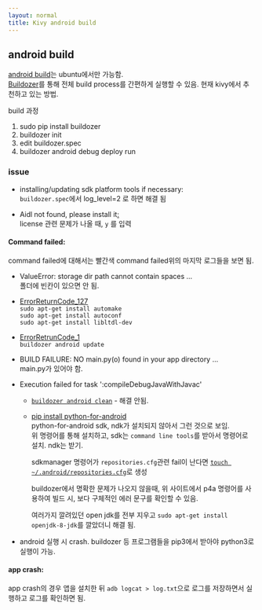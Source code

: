```yaml
---
layout: normal
title: Kivy android build
---
```


## android build

[android build](https://kivy.org/doc/stable/guide/packaging-android.html)는 ubuntu에서만 가능함.  
[Buildozer](https://github.com/kivy/buildozer)를 통해 전체 build process를 간편하게 실행할 수 있음. 현재 kivy에서 추천하고 있는 방법.  

build 과정
1. sudo pip install buildozer
2. buildozer init
3. edit buildozer.spec
4. buildozer android debug deploy run


### issue

* installing/updating sdk platform tools if necessary:  
    `buildozer.spec`에서 log_level=2 로 하면 해결 됨

* Aidl not found, please install it[:](https://github.com/kivy/buildozer/issues/824)  
    license 관련 문제가 나올 때, `y` 를 입력

#### Command failed:
command failed에 대해서는 빨간색 command failed위의 마지막 로그들을 보면 됨.

* ValueError: storage dir path cannot contain spaces ...  
    폴더에 빈칸이 있으면 안 됨.

* [ErrorReturnCode_127](https://github.com/kivy/buildozer/issues/829)  
    `sudo apt-get install automake`  
    `sudo apt-get install autoconf`   
    `sudo apt-get install libltdl-dev`  

* [ErrorRetrunCode_1](https://github.com/kivy/buildozer/issues/678#issuecomment-431596608)  
    `buildozer android update`

* BUILD FAILURE: NO main.py(o) found in your app directory ...  
    main.py가 있어야 함.

* Execution failed for task ':compileDebugJavaWithJavac'  
  * [`buildozer android clean`](https://groups.google.com/forum/#!topic/kivy-users/cJBzDagRJjw) - 해결 안됨.  

  * [pip install python-for-android](https://python-for-android.readthedocs.io/en/latest/quickstart/)  
    python-for-android sdk, ndk가 설치되지 않아서 그런 것으로 보임.  
    위 명령어를 통해 설치하고, sdk는 `command line tools`를 받아서 명령어로 설치. ndk는 받기.  

    sdkmanager 명령어가 `repositories.cfg`관련 fail이 난다면 [`touch ~/.android/repositories.cfg`](https://askubuntu.com/questions/885658/android-sdk-repositories-cfg-could-not-be-loaded)로 생성

    buildozer에서 명확한 문제가 나오지 않을때, 위 사이트에서 p4a 명령어를 사용하여 빌드 시, 보다 구체적인 에러 문구를 확인할 수 있음.  

    여러가지 깔려있던 open jdk를 전부 지우고 `sudo apt-get install openjdk-8-jdk`를 깔았더니 해결 됨.

* android 실행 시 crash.
  buildozer 등 프로그램들을 pip3에서 받아야 python3로 실행이 가능.  

#### app crash:
app crash의 경우 앱을 설치한 뒤 `adb logcat > log.txt`으로 로그를 저장하면서 실행하고 로그를 확인하면 됨.  